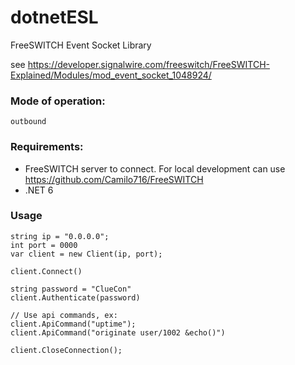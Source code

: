 # dotnetESL
FreeSWITCH Event Socket Library

see https://developer.signalwire.com/freeswitch/FreeSWITCH-Explained/Modules/mod_event_socket_1048924/
### Mode of operation:
`outbound`


### Requirements:
- FreeSWITCH server to connect. For local development can use https://github.com/Camilo716/FreeSWITCH
- .NET 6

### Usage

````
string ip = "0.0.0.0";
int port = 0000
var client = new Client(ip, port);

client.Connect()

string password = "ClueCon"
client.Authenticate(password)

// Use api commands, ex:
client.ApiCommand("uptime");
client.ApiCommand("originate user/1002 &echo()")

client.CloseConnection();
````
